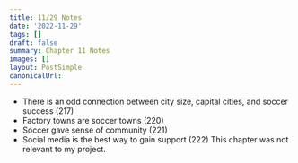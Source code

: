 ```yaml
---
title: 11/29 Notes
date: '2022-11-29'
tags: []
draft: false
summary: Chapter 11 Notes
images: []
layout: PostSimple
canonicalUrl:
---
```


- There is an odd connection between city size, capital cities, and soccer success (217)
- Factory towns are soccer towns (220)
- Soccer gave sense of community (221)
- Social media is the best way to gain support (222)
This chapter was not relevant to my project.
